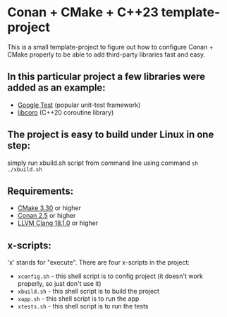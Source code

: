 # Conan + CMake + C++23 template-project

This is a small template-project to figure out how to configure Conan + CMake properly to be able to add third-party libraries fast and easy.

## In this particular project a few libraries were added as an example:
- [Google Test](https://github.com/google/googletest) (popular unit-test framework)
- [libcoro](https://github.com/jbaldwin/libcoro) (C++20 coroutine library)

## The project is easy to build under Linux in one step:
simply run xbuild.sh script from command line using command `sh ./xbuild.sh`

## Requirements:
- [CMake 3.30](https://cmake.org/) or higher
- [Conan 2.5](https://conan.io/) or higher
- [LLVM Clang 18.1.0](https://github.com/llvm/llvm-project) or higher

## x-scripts:
'x' stands for "execute". There are four x-scripts in the project:
- `xconfig.sh` - this shell script is to config project (it doesn't work properly, so just don't use it)
- `xbuild.sh` - this shell script is to build the project
- `xapp.sh` - this shell script is to run the app
- `xtests.sh` - this shell script is to run the tests
